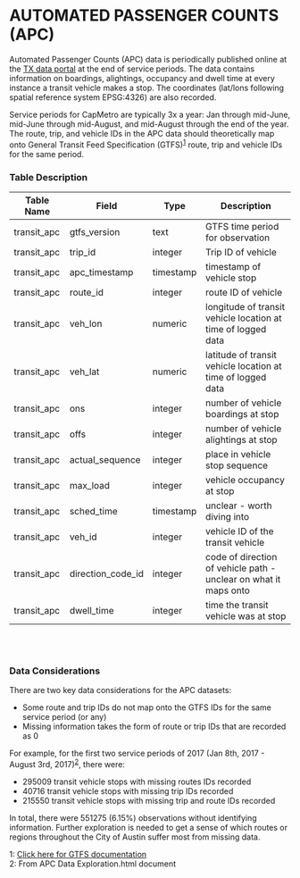 # AUTOMATED PASSENGER COUNTS (APC)
Automated Passenger Counts (APC) data is periodically published online at the [TX data portal](https://data.texas.gov/browse?q=APC&sortBy=relevance) at the end of service periods. The data contains information on boardings, alightings, occupancy and dwell time at every instance a transit vehicle makes a stop. The coordinates (lat/lons following spatial reference system EPSG:4326) are also recorded.

Service periods for CapMetro are typically 3x a year: Jan through mid-June, mid-June through mid-August, and mid-August through the end of the year. The route, trip, and vehicle IDs in the APC data should theoretically map onto General Transit Feed Specification (GTFS)<sup>[1](#f1)</sup> route, trip and vehicle IDs for the same period.

### Table Description

|  **Table Name**  | **Field** | **Type** | **Description** |
|---|---|---|---|
transit_apc|gtfs_version|text|GTFS time period for observation
transit_apc|trip_id|integer|Trip ID of vehicle
transit_apc|apc_timestamp|timestamp|timestamp of vehicle stop
transit_apc|route_id|integer|route ID of vehicle
transit_apc|veh_lon|numeric|longitude of transit vehicle location at time of logged data
transit_apc|veh_lat|numeric|latitude of transit vehicle location at time of logged data
transit_apc|ons|integer|number of vehicle boardings at stop
transit_apc|offs|integer|number of vehicle alightings at stop
transit_apc|actual_sequence|integer|place in vehicle stop sequence
transit_apc|max_load|integer|vehicle occupancy at stop
transit_apc|sched_time|timestamp|unclear - worth diving into
transit_apc|veh_id|integer|vehicle ID of the transit vehicle
transit_apc|direction_code_id|integer|code of direction of vehicle path - unclear on what it maps onto
transit_apc|dwell_time|integer|time the transit vehicle was at stop

<br></br>

### Data Considerations

There are two key data considerations for the APC datasets:
* Some route and trip IDs do not map onto the GTFS IDs for the same service period (or any)
* Missing information takes the form of route or trip IDs that are recorded as 0

For example, for the first two service periods of 2017 (Jan 8th, 2017 - August 3rd, 2017)<sup>[2](#f2)</sup>, there were:
* 295009 transit vehicle stops with missing routes IDs recorded
* 40716 transit vehicle stops with missing trip IDs recorded
* 215550 transit vehicle stops with missing trip and route IDs recorded

In total, there were 551275 (6.15%) observations without identifying information. Further exploration is needed to get a sense of which routes or regions throughout the City of Austin suffer most from missing data.





<a name="f1">1</a>: [Click here for GTFS documentation](./transit_gtfs.md)</br>
<a name="f2">2</a>: From APC Data Exploration.html document
